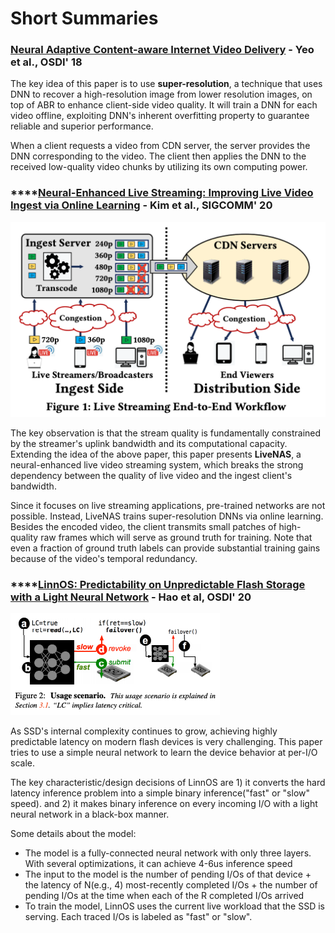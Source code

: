 # Short Summaries

### [Neural Adaptive Content-aware Internet Video Delivery](https://www.usenix.org/system/files/osdi18-yeo.pdf) - Yeo et al., OSDI' 18

The key idea of this paper is to use **super-resolution**, a technique that uses DNN to recover a high-resolution image from lower resolution images, on top of ABR to enhance client-side video quality. It will train a DNN for each video offline, exploiting DNN's inherent overfitting property to guarantee reliable and superior performance. 

When a client requests a video from CDN server, the server provides the DNN corresponding to the video. The client then applies the DNN to the received low-quality video chunks by utilizing its own computing power. 

### \*\*\*\*[**Neural-Enhanced Live Streaming: Improving Live Video Ingest via Online Learning**](http://ina.kaist.ac.kr/~livenas/livenas_sigcomm2020.pdf) - Kim et al., SIGCOMM' 20

![](../../.gitbook/assets/screen-shot-2021-02-23-at-2.52.07-pm.png)

The key observation is that the stream quality is fundamentally constrained by the streamer's uplink bandwidth and its computational capacity. Extending the idea of the above paper, this paper presents **LiveNAS**, a neural-enhanced live video streaming system, which breaks the strong dependency between the quality of live video and the ingest client's bandwidth.

Since it focuses on live streaming applications, pre-trained networks are not possible. Instead, LiveNAS trains super-resolution DNNs via online learning. Besides the encoded video, the client transmits small patches of high-quality raw frames which will serve as ground truth for training. Note that even a fraction of ground truth labels can provide substantial training gains because of the video's temporal redundancy.

### \*\*\*\*[**LinnOS: Predictability on Unpredictable Flash Storage with a Light Neural Network**](https://www.usenix.org/system/files/osdi20-hao.pdf) - Hao et al, OSDI' 20

![The request will be sent to a replica if the model predicts the response will be &quot;slow&quot;](../../.gitbook/assets/screen-shot-2021-02-23-at-3.12.00-pm.png)

As SSD's internal complexity continues to grow, achieving highly predictable latency on modern flash devices is very challenging. This paper tries to use a simple neural network to learn the device behavior at per-I/O scale. 

The key characteristic/design decisions of LinnOS are 1\) it converts the hard latency inference problem into a simple binary inference\("fast" or "slow" speed\). and 2\) it makes binary inference on every incoming I/O with a light neural network in a black-box manner. 

Some details about the model:

* The model is a fully-connected neural network with only three layers. With several optimizations, it can achieve 4-6us inference speed
* The input to the model is the number of pending I/Os of that device +  the latency of N\(e.g., 4\) most-recently completed I/Os + the number of pending I/Os at the time when each of the R completed I/Os arrived
* To train the model, LinnOS uses the current live workload that the SSD is serving. Each traced I/Os is labeled as "fast" or "slow". 




